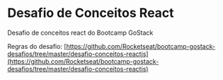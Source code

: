 # Desafio de Conceitos React

Desafio de conceitos react do Bootcamp GoStack

Regras do desafio: [https://github.com/Rocketseat/bootcamp-gostack-desafios/tree/master/desafio-conceitos-reactjs](https://github.com/Rocketseat/bootcamp-gostack-desafios/tree/master/desafio-conceitos-reactjs)
